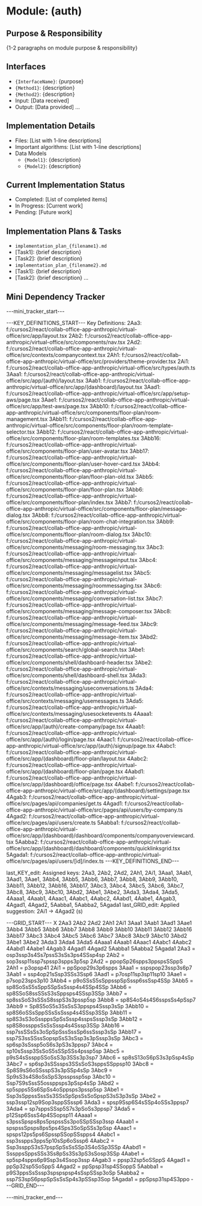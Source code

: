 # Module: (auth)

## Purpose & Responsibility
{1-2 paragraphs on module purpose & responsibility}

## Interfaces
* `{InterfaceName}`: {purpose}
* `{Method1}`: {description}
* `{Method2}`: {description}
* Input: [Data received]
* Output: [Data provided]
...

## Implementation Details
* Files: [List with 1-line descriptions]
* Important algorithms: [List with 1-line descriptions]
* Data Models
    * `{Model1}`: {description}
    * `{Model2}`: {description}

## Current Implementation Status
* Completed: [List of completed items]
* In Progress: [Current work]
* Pending: [Future work]

## Implementation Plans & Tasks
* `implementation_plan_{filename1}.md`
* [Task1]: {brief description}
* [Task2]: {brief description}
* `implementation_plan_{filename2}.md`
* [Task1]: {brief description}
* [Task2]: {brief description} 
...

## Mini Dependency Tracker
---mini_tracker_start---

---KEY_DEFINITIONS_START---
Key Definitions:
2Aa3: f:/cursos2/react/collab-office-app-anthropic/virtual-office/src/app/layout.tsx
2Ab2: f:/cursos2/react/collab-office-app-anthropic/virtual-office/src/components/nav.tsx
2Ad2: f:/cursos2/react/collab-office-app-anthropic/virtual-office/src/contexts/companycontext.tsx
2Ah1: f:/cursos2/react/collab-office-app-anthropic/virtual-office/src/providers/theme-provider.tsx
2Ai1: f:/cursos2/react/collab-office-app-anthropic/virtual-office/src/types/auth.ts
3Aaa1: f:/cursos2/react/collab-office-app-anthropic/virtual-office/src/app/(auth)/layout.tsx
3Aab1: f:/cursos2/react/collab-office-app-anthropic/virtual-office/src/app/(dashboard)/layout.tsx
3Aad1: f:/cursos2/react/collab-office-app-anthropic/virtual-office/src/app/setup-aws/page.tsx
3Aae1: f:/cursos2/react/collab-office-app-anthropic/virtual-office/src/app/test-aws/page.tsx
3Abb10: f:/cursos2/react/collab-office-app-anthropic/virtual-office/src/components/floor-plan/room-management.tsx
3Abb11: f:/cursos2/react/collab-office-app-anthropic/virtual-office/src/components/floor-plan/room-template-selector.tsx
3Abb12: f:/cursos2/react/collab-office-app-anthropic/virtual-office/src/components/floor-plan/room-templates.tsx
3Abb16: f:/cursos2/react/collab-office-app-anthropic/virtual-office/src/components/floor-plan/user-avatar.tsx
3Abb17: f:/cursos2/react/collab-office-app-anthropic/virtual-office/src/components/floor-plan/user-hover-card.tsx
3Abb4: f:/cursos2/react/collab-office-app-anthropic/virtual-office/src/components/floor-plan/floor-plan-old.tsx
3Abb5: f:/cursos2/react/collab-office-app-anthropic/virtual-office/src/components/floor-plan/floor-plan.tsx
3Abb6: f:/cursos2/react/collab-office-app-anthropic/virtual-office/src/components/floor-plan/index.tsx
3Abb7: f:/cursos2/react/collab-office-app-anthropic/virtual-office/src/components/floor-plan/message-dialog.tsx
3Abb8: f:/cursos2/react/collab-office-app-anthropic/virtual-office/src/components/floor-plan/room-chat-integration.tsx
3Abb9: f:/cursos2/react/collab-office-app-anthropic/virtual-office/src/components/floor-plan/room-dialog.tsx
3Abc10: f:/cursos2/react/collab-office-app-anthropic/virtual-office/src/components/messaging/room-messaging.tsx
3Abc3: f:/cursos2/react/collab-office-app-anthropic/virtual-office/src/components/messaging/messageinput.tsx
3Abc4: f:/cursos2/react/collab-office-app-anthropic/virtual-office/src/components/messaging/messagelist.tsx
3Abc5: f:/cursos2/react/collab-office-app-anthropic/virtual-office/src/components/messaging/roommessaging.tsx
3Abc6: f:/cursos2/react/collab-office-app-anthropic/virtual-office/src/components/messaging/conversation-list.tsx
3Abc7: f:/cursos2/react/collab-office-app-anthropic/virtual-office/src/components/messaging/message-composer.tsx
3Abc8: f:/cursos2/react/collab-office-app-anthropic/virtual-office/src/components/messaging/message-feed.tsx
3Abc9: f:/cursos2/react/collab-office-app-anthropic/virtual-office/src/components/messaging/message-item.tsx
3Abd2: f:/cursos2/react/collab-office-app-anthropic/virtual-office/src/components/search/global-search.tsx
3Abe1: f:/cursos2/react/collab-office-app-anthropic/virtual-office/src/components/shell/dashboard-header.tsx
3Abe2: f:/cursos2/react/collab-office-app-anthropic/virtual-office/src/components/shell/dashboard-shell.tsx
3Ada3: f:/cursos2/react/collab-office-app-anthropic/virtual-office/src/contexts/messaging/useconversations.ts
3Ada4: f:/cursos2/react/collab-office-app-anthropic/virtual-office/src/contexts/messaging/usemessages.ts
3Ada5: f:/cursos2/react/collab-office-app-anthropic/virtual-office/src/contexts/messaging/usesocketevents.ts
4Aaaa1: f:/cursos2/react/collab-office-app-anthropic/virtual-office/src/app/(auth)/create-company/page.tsx
4Aaab1: f:/cursos2/react/collab-office-app-anthropic/virtual-office/src/app/(auth)/login/page.tsx
4Aaac1: f:/cursos2/react/collab-office-app-anthropic/virtual-office/src/app/(auth)/signup/page.tsx
4Aabc1: f:/cursos2/react/collab-office-app-anthropic/virtual-office/src/app/(dashboard)/floor-plan/layout.tsx
4Aabc2: f:/cursos2/react/collab-office-app-anthropic/virtual-office/src/app/(dashboard)/floor-plan/page.tsx
4Aabd1: f:/cursos2/react/collab-office-app-anthropic/virtual-office/src/app/(dashboard)/office/page.tsx
4Aabe1: f:/cursos2/react/collab-office-app-anthropic/virtual-office/src/app/(dashboard)/settings/page.tsx
4Agab3: f:/cursos2/react/collab-office-app-anthropic/virtual-office/src/pages/api/companies/get.ts
4Agad1: f:/cursos2/react/collab-office-app-anthropic/virtual-office/src/pages/api/users/by-company.ts
4Agad2: f:/cursos2/react/collab-office-app-anthropic/virtual-office/src/pages/api/users/create.ts
5Aabba1: f:/cursos2/react/collab-office-app-anthropic/virtual-office/src/app/(dashboard)/dashboard/components/companyoverviewcard.tsx
5Aabba2: f:/cursos2/react/collab-office-app-anthropic/virtual-office/src/app/(dashboard)/dashboard/components/quicklinksgrid.tsx
5Agada1: f:/cursos2/react/collab-office-app-anthropic/virtual-office/src/pages/api/users/[id]/index.ts
---KEY_DEFINITIONS_END---

last_KEY_edit: Assigned keys: 2Aa3, 2Ab2, 2Ad2, 2Ah1, 2Ai1, 3Aaa1, 3Aab1, 3Aad1, 3Aae1, 3Abb4, 3Abb5, 3Abb6, 3Abb7, 3Abb8, 3Abb9, 3Abb10, 3Abb11, 3Abb12, 3Abb16, 3Abb17, 3Abc3, 3Abc4, 3Abc5, 3Abc6, 3Abc7, 3Abc8, 3Abc9, 3Abc10, 3Abd2, 3Abe1, 3Abe2, 3Ada3, 3Ada4, 3Ada5, 4Aaaa1, 4Aaab1, 4Aaac1, 4Aabc1, 4Aabc2, 4Aabd1, 4Aabe1, 4Agab3, 4Agad1, 4Agad2, 5Aabba1, 5Aabba2, 5Agada1
last_GRID_edit: Applied suggestion: 2Ai1 -> 4Agad2 (s)

---GRID_START---
X 2Aa3 2Ab2 2Ad2 2Ah1 2Ai1 3Aaa1 3Aab1 3Aad1 3Aae1 3Abb4 3Abb5 3Abb6 3Abb7 3Abb8 3Abb9 3Abb10 3Abb11 3Abb12 3Abb16 3Abb17 3Abc3 3Abc4 3Abc5 3Abc6 3Abc7 3Abc8 3Abc9 3Abc10 3Abd2 3Abe1 3Abe2 3Ada3 3Ada4 3Ada5 4Aaaa1 4Aaab1 4Aaac1 4Aabc1 4Aabc2 4Aabd1 4Aabe1 4Agab3 4Agad1 4Agad2 5Aabba1 5Aabba2 5Agada1
2Aa3 = osp3ssp3s4Ss7pssS3sSs3ps4SSsp4sp
2Ab2 = sop3ssp11ssp7spssp3spps3p5sp
2Ad2 = ppopSp26spps3ppspsSSppS
2Ah1 = p3opsp41
2Ai1 = ppSpop29s3p6spps
3Aaa1 = sspspop23ssp3s6p7
3Aab1 = ssp4op21sSsp3SSs3Ssp6
3Aad1 = p7osp11sp3sp11sp10
3Aae1 = p7sop23sps3p10
3Abb4 = p9oSSsS5sSppsspSpSssp6ssSsp4SSp
3Abb5 = sp8SoSsS5sSppSSpSsSssp4s4SSp4SSp
3Abb6 = sp8SSoS8ssSSsS3sSppsps4SSsp3SSp
3Abb7 = sp8ssSoS3sSSsS8sspS3s3pssp5sp
3Abb8 = sp8S4oS4s4S6sspsSs4pSsp7
3Abb9 = Sp8S5oS5s3SsSsS3ppsps4Sssp3sSp
3Abb10 = sp8S6oSSsSppSSsSsSssp4s4SSsp3SSp
3Abb11 = sp8S3sS3oSssppsSpSsSssp4sspsSssp3sSp
3Abb12 = sp8S8ossppsSsSsSssp4s4Sssp3SSp
3Abb16 = ssp7ssSSsSs3oSpSpSssSssSp6ssSssp3sSp
3Abb17 = ssp7S3ssSSssSopspSsS3sSsp3s3pSssp3sSp
3Abc3 = sp6sp3sSssp5oS6s3pS3s3ppsp7
3Abc4 = sp10sSssp3SsSoS5sSSpSSs4pssp5sp
3Abc5 = p9sS4sSssppSSoSsS3p3SSs3p3sp7
3Abc6 = sp8sS13oS6pS3s3pSsp4sSp
3Abc7 = sp6sp3sSSssps3SSsSoS3sppsSSppsp10
3Abc8 = Sp8S9sS6oSSsspS3s3pSSp4sSp
3Abc9 = Sp9sS3s4S8oSsSpS3psspssp5sp
3Abc10 = Ssp7S9sSssS5ossppsps3pSsp4sSp
3Abd2 = sp5spps5Ss6SpSs4oSppsps3pssp5sp
3Abe1 = Ssp3sSppssSssSs3SSsSpSpsSsSoSpspS3sS3p3sSp
3Abe2 = ssp3ssp12sp9Sop3sppSSssp6
3Ada3 = spsp9Ssp6S4sSSp4oSSs3ppsp7
3Ada4 = sp7sppsSSsp5S7s3pSoSs3ppsp7
3Ada5 = p12Ssp6SssS4p4SSopsp11
4Aaaa1 = s3pssSpsps8ps5pspssSs3poSSpSSsp3ssp
4Aaab1 = spspssSpsps8ps5ps4Sps3SoSpSSs3pSsp
4Aaac1 = spsps12ps5ps6SpsspSSopSSspps4
4Aabc1 = ssp3sspps3pps5p10sSp6oSssp6
4Aabc2 = Ssp3ssppS3sS7pspSpSsSsSSp3S4oSSp3SSp
4Aabd1 = SssppsSppsSSs3Ss8pSs3Ss3pS3sSosp3SSp
4Aabe1 = sp5sp4spps6p9Ssp3s4Ssop3ssp
4Agab3 = ppsp32sp5oSSppS
4Agad1 = ppSp32sp5SoSppS
4Agad2 = ppSpsp31sp4SSoppS
5Aabba1 = p9S3ppsSsSssp3spspspsp4sSspSSsp3oSp
5Aabba2 = ssp7S3spS6pspSpSsSsSp4s3pSSsp3Sop
5Agada1 = ppSpsp31sp4S3ppo
---GRID_END---

---mini_tracker_end---
